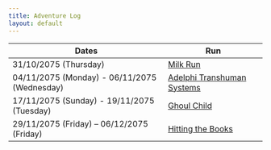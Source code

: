 ```yaml
---
title: Adventure Log
layout: default
---
```


| Dates                                        | Run                                                       |
| -------------------------------------------- | --------------------------------------------------------- |
| 31/10/2075 (Thursday)                        | [Milk Run](MilkRun.md)                                    |
| 04/11/2075 (Monday) - 06/11/2075 (Wednesday) | [Adelphi Transhuman Systems](AdelphiTranshumanSystems.md) |
| 17/11/2075 (Sunday) - 19/11/2075 (Tuesday)   | [Ghoul Child](GhoulChild.md)                              |
| 29/11/2075 (Friday) – 06/12/2075 (Friday)    | [Hitting the Books](HittingTheBooks.md)                   |
